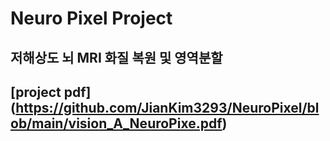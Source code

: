 # Neuro Pixel Project
## 저해상도 뇌 MRI 화질 복원 및 영역분할
## [project pdf] (https://github.com/JianKim3293/NeuroPixel/blob/main/vision_A_NeuroPixe.pdf)
